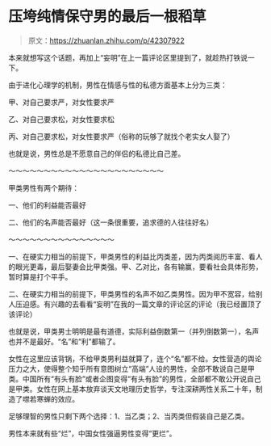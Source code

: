 # 压垮纯情保守男的最后一根稻草

> 原文：<https://zhuanlan.zhihu.com/p/42307922>

本来就想写这个话题，再加上“妄明”在上一篇评论区里提到了，就趁热打铁说一下。

由于进化心理学的机制，男性在情感与性的私德方面基本上分为三类：

甲、对自己要求严，对女性要求严

乙、对自己要求松，对女性要求松

丙、对自己要求松，对女性要求严（俗称的玩够了就找个老实女人娶了）

也就是说，男性总是不愿意自己的伴侣的私德比自己差。

～～～～～～～～～～～～～～～～～～～～～～

甲类男性有两个期待：

一、他们的利益能否最好

二、他们的名声能否最好（这一条很重要，追求德的人往往好名）

～～～～～～～～～～～～～～～

一、在硬实力相当的前提下，甲类男性的利益比丙类差，因为丙类阅历丰富、看人的眼光更毒，最后娶妻会比甲类强。甲、乙对比，各有输赢，要看社会具体形势，暂时算是打个平手。

二、在硬实力相当的前提下，甲类男性的名声不如乙类男性。因为甲不宽容，给别人压迫感。有兴趣的去看看“妄明”在我的一篇文章的评论区的评论（我已经置顶了该评论）

也就是说，甲类男士明明是最有道德，实际利益倒数第一（并列倒数第一），名声也并不是最好。“名”和“利”都输了。

女性在这里应该背锅，不给甲类男利益就算了，连个“名”都不给。女性营造的舆论压力之大，使得整个知乎所有意图树立“高端”人设的男性，全部不敢说自己是甲类。中国所有“有头有脸”或者企图变得“有头有脸”的男性，全部都不敢公开说自己是甲类。女性在网上基本放弃谈天文地理历史哲学，专注深耕两性关系二十年，制造了噤若寒蝉的效应。

足够理智的男性只剩下两个选择：1、当乙类；2、当丙类但假装自己是乙类。

男性本来就有些“烂”，中国女性强逼男性变得“更烂”。